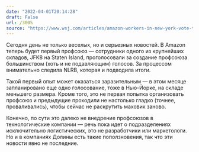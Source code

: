 ```yaml
---
date: "2022-04-01T20:14:28"
draft: False
url: /3005
source: "https://www.wsj.com/articles/amazon-workers-in-new-york-vote-to-form-tech-giants-first-u-s-union-11648831151?mod=hp_lead_pos1"
---
```


Сегодня день не только веселых, но и серьезных новостей. В Amazon теперь будет первый профсоюз — сотрудники одного из крупнейших складов, JFK8 на Staten Island, проголосовали за создание профсоюза большинством (хоть и не подавляющим) голосов. За процессом внимательно следила NLRB, которая и подводила итоги. 

Такой первый опыт может оказаться заразительным — в этом месяце запланировано еще одно голосование, тоже в Нью-Йорке, на складе меньшего размера. Кроме того, это не первая попытка организовать профсоюз и предыдущие проходили не настолько гладко (точнее, проваливались), чтобы сейчас не раскрутить маховик заново.

Конечно, по сути это далеко не внедрение профсоюзов в технологические компании — речь пока идет о подразделениях исключительно логистических, это не разработчики или маркетологи. Но и в компаниях Долины есть такие поползновения, так что эти новости явно не последние.
